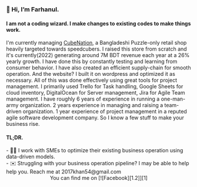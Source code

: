 <h3>👋 Hi, I’m Farhanul. </h3>
<h4> I am not a coding wizard. I make changes to existing codes to make things work. </h4>


I'm currently managing [CubeNation](https://cubenationshop.com), a Bangladeshi Puzzle-only retail shop heavily targeted towards speedcubers. I raised this store from scratch and it's currently(2022) generating around 7M BDT revenue each year at a 26% yearly growth. I have done this by constantly testing and learning from consumer behavior. I have also created an efficient supply-chain for smooth operation. And the website? I built it on wordpress and optimized it as necessary. All of this was done effectively using great tools for project management. I primarily used Trello for Task handling, Google Sheets for cloud inventory, DigitalOcean for Server management, Jira for Agile Team management. I have roughly 6 years of experience in running a one-man-army organization. 2 years experience in managing and raising a team-driven organization. 1 year experience of project management in a reputed agile software development company. So I know a few stuff to make your business rise. 

<h4>TL;DR. </h4>
- 🧑‍💼 I work with SMEs to optimize their existing business operation using data-driven models. <br>
- ✉️ Struggling with your business operation pipeline? I may be able to help help you. Reach me at 2017khan54@gmail.com


<!-- Actual text -->

<div align=center>You can find me on [![Facebook][1.2]][1] </div>

<!-- Icons -->

[1.2]: https://upload.wikimedia.org/wikipedia/commons/c/c2/Facebook_icon_192.png (FB icon without padding)


<!-- Links to your social media accounts -->

[1]: https://www.facebook.com/WCA2017khan54

<!---
This repository is an artifact. its `README.md` (this file) appears on my GitHub profile.
--->
